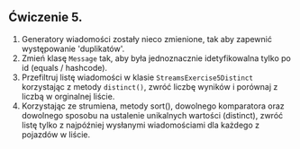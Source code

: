 ## Ćwiczenie 5.

1. Generatory wiadomości zostały nieco zmienione, tak aby zapewnić występowanie 'duplikatów'.
2. Zmień klasę `Message` tak, aby była jednoznacznie idetyfikowalna tylko po id (equals / hashcode).
3. Przefiltruj listę wiadomości w klasie `StreamsExercise5Distinct` korzystając z metody `distinct()`,
   zwróć liczbę wyników i porównaj z liczbą w orginalnej liście.
4. Korzystając ze strumiena, metody sort(), dowolnego komparatora oraz
   dowolnego sposobu na ustalenie unikalnych wartości (distinct),
   zwróć listę tylko z najpóźniej wysłanymi wiadomościami dla każdego z pojazdów w liście.
